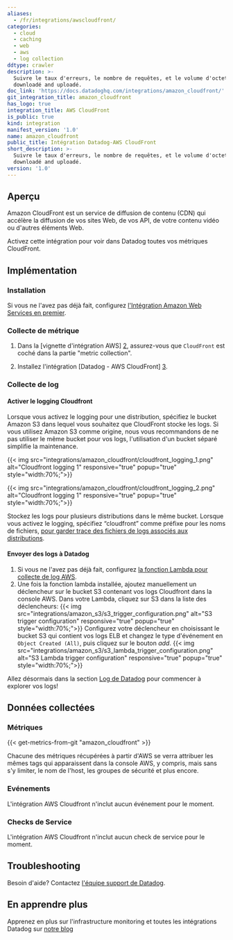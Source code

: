 ```yaml
---
aliases:
  - /fr/integrations/awscloudfront/
categories:
  - cloud
  - caching
  - web
  - aws
  - log collection
ddtype: crawler
description: >-
  Suivre le taux d'erreurs, le nombre de requêtes, et le volume d'octets
  downloadé and uploadé.
doc_link: 'https://docs.datadoghq.com/integrations/amazon_cloudfront/'
git_integration_title: amazon_cloudfront
has_logo: true
integration_title: AWS CloudFront
is_public: true
kind: integration
manifest_version: '1.0'
name: amazon_cloudfront
public_title: Intégration Datadog-AWS CloudFront
short_description: >-
  Suivre le taux d'erreurs, le nombre de requêtes, et le volume d'octets
  downloadé and uploadé.
version: '1.0'
---
```

## Aperçu

Amazon CloudFront est un service de diffusion de contenu (CDN) qui accélère la diffusion de vos sites Web, de vos API, de votre contenu vidéo ou d'autres éléments Web.

Activez cette intégration pour voir dans Datadog toutes vos métriques CloudFront.

## Implémentation
### Installation

Si vous ne l'avez pas déjà fait, configurez [l'Intégration Amazon Web Services en premier][1].

### Collecte de métrique
1. Dans la [vignette d'intégration AWS] [2], assurez-vous que `CloudFront` est coché dans la partie "metric collection".

2. Installez l'intégration [Datadog - AWS CloudFront] [3].

### Collecte de log
#### Activer le logging Cloudfront

Lorsque vous activez le logging pour une distribution, spécifiez le bucket Amazon S3 dans lequel vous souhaitez que CloudFront stocke les logs. Si vous utilisez Amazon S3 comme origine, nous vous recommandons de ne pas utiliser le même bucket pour vos logs, l'utilisation d'un bucket séparé simplifie la maintenance.

{{< img src="integrations/amazon_cloudfront/cloudfront_logging_1.png" alt="Cloudfront logging 1" responsive="true" popup="true" style="width:70%;">}}

{{< img src="integrations/amazon_cloudfront/cloudfront_logging_2.png" alt="Cloudfront logging 1" responsive="true" popup="true" style="width:70%;">}}

Stockez les logs pour plusieurs distributions dans le même bucket. Lorsque vous activez le logging, spécifiez “cloudfront” comme préfixe pour les noms de fichiers, [pour garder trace des fichiers de logs associés aux distributions][4].

#### Envoyer des logs à Datadog

1. Si vous ne l'avez pas déjà fait, configurez [la fonction Lambda pour collecte de log AWS][5].
2. Une fois la fonction lambda installée, ajoutez manuellement un déclencheur sur le bucket S3 contenant vos logs Cloudfront dans la console AWS. Dans votre Lambda, cliquez sur S3 dans la liste des déclencheurs:
{{< img src="integrations/amazon_s3/s3_trigger_configuration.png" alt="S3 trigger configuration" responsive="true" popup="true" style="width:70%;">}}
    Configurez votre déclencheur en choisissant le bucket S3 qui contient vos logs ELB et changez le type d'événement en `Object Created (All)`, puis cliquez sur le bouton *add*.
{{< img src="integrations/amazon_s3/s3_lambda_trigger_configuration.png" alt="S3 Lambda trigger configuration" responsive="true" popup="true" style="width:70%;">}}

Allez désormais dans la section [Log de Datadog][6] pour commencer à explorer vos logs!

## Données collectées
### Métriques
{{< get-metrics-from-git "amazon_cloudfront" >}}

Chacune des métriques récupérées à partir d'AWS se verra attribuer les mêmes tags qui apparaissent dans la console AWS, y compris, mais sans s'y limiter, le nom de l'host, les groupes de sécurité et plus encore.

### Evénements
L'intégration AWS Cloudfront n'inclut aucun événement pour le moment.

### Checks de Service
L'intégration AWS Cloudfront n'inclut aucun check de service pour le moment.

## Troubleshooting
Besoin d'aide? Contactez  [l'équipe support de Datadog][7].

## En apprendre plus
Apprenez en plus sur l'infrastructure monitoring et toutes les intégrations Datadog sur [notre blog][8]

[1]: https://docs.datadoghq.com/integrations/amazon_web_services/
[2]: https://app.datadoghq.com/account/settings#integrations/amazon_web_services
[3]: https://app.datadoghq.com/account/settings#integrations/amazon_cloudfront
[4]: http://docs.aws.amazon.com/AmazonCloudFront/latest/DeveloperGuide/AccessLogs.html#access-logs-choosing-s3-bucket
[5]: /integrations/amazon_web_services/#create-a-new-lambda-function
[6]: https://app.datadoghq.com/logs
[7]: http://docs.datadoghq.com/help/
[8]: https://www.datadoghq.com/blog/
